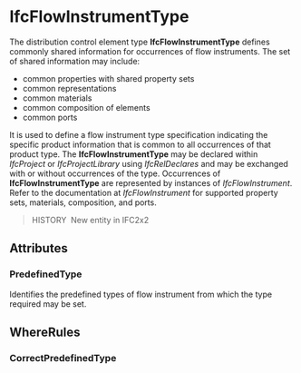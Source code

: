 # IfcFlowInstrumentType

The distribution control element type **IfcFlowInstrumentType** defines commonly shared information for occurrences of flow instruments. The set of shared information may include:

* common properties with shared property sets
* common representations
* common materials
* common composition of elements
* common ports

It is used to define a flow instrument type specification indicating the specific product information that is common to all occurrences of that product type. The **IfcFlowInstrumentType** may be declared within _IfcProject_ or _IfcProjectLibrary_ using _IfcRelDeclares_ and may be exchanged with or without occurrences of the type. Occurrences of **IfcFlowInstrumentType** are represented by instances of _IfcFlowInstrument_. Refer to the documentation at _IfcFlowInstrument_ for supported property sets, materials, composition, and ports.

> HISTORY&nbsp; New entity in IFC2x2

## Attributes

### PredefinedType
Identifies the predefined types of flow instrument from which the type required may be set.

## WhereRules

### CorrectPredefinedType

